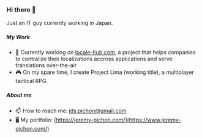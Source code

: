 ### Hi there 👋

Just an IT guy currently working in Japan.

##### My Work
- 🔭 Currently working on [locale-hub.com](https://www.locale-hub.com), a project that helps companies to centralize their localizations accross applications and serve translations over-the-air
- 🎮 On my spare time, I create Project Lima (working title), a multiplayer tactical RPG.

##### About me
- 📫 How to reach me: [jds.pichon@gmail.com](mailto:jds.pichon@gmail.com)
- 🖥️ My portfolio: [https://jeremy-pichon.com/](https://www.jeremy-pichon.com/)
